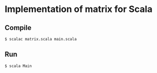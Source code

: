 Implementation of matrix for Scala
==================================

Compile
-------

    $ scalac matrix.scala main.scala

Run
---

    $ scala Main
